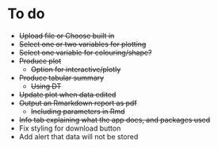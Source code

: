 # To do

- ~~Upload file or Choose built in~~
- ~~Select one or two variables for plotting~~
- ~~Select one variable for colouring/shape?~~
- ~~Produce plot~~
    - ~~Option for interactive/plotly~~
- ~~Produce tabular summary~~
    - ~~Using DT~~
- ~~Update plot when data edited~~
- ~~Output an Rmarkdown report as pdf~~
    - ~~Including parameters in Rmd~~
- ~~Info tab explaining what the app does, and packages used~~
- Fix styling for download button
- Add alert that data will not be stored